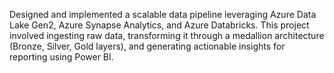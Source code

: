 Designed and implemented a scalable data pipeline leveraging Azure Data Lake Gen2, Azure Synapse Analytics, and Azure Databricks. This project involved ingesting raw data, transforming it through a medallion architecture (Bronze, Silver, Gold layers), and generating actionable insights for reporting using Power BI.

